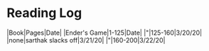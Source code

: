# Reading Log
|Book|Pages|Date|
|Ender's Game|1-125|Date|
|"|125-160|3/20/20|
|none|sarthak slacks off|3/21/20|
|"|160-200|3/22/20|
